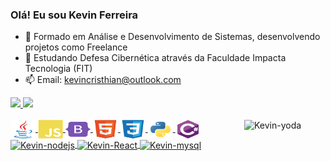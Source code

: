 ### Olá! Eu sou Kevin Ferreira



- 🔭 Formado em Análise e Desenvolvimento de Sistemas, desenvolvendo projetos como Freelance
- 🌱 Estudando Defesa Cibernética através da Faculdade Impacta Tecnologia (FIT) 
- 📫 Email: kevincristhian@outlook.com
 <div>
  <a href="https://github.com/KevinDevelopment">
  <img height="180em" src="https://github-readme-stats.vercel.app/api?username=KevinDevelopment&show_icons=true&theme=dracula&include_all_commits=true&count_private=true"/>
  <img height="180em" src="https://github-readme-stats.vercel.app/api/top-langs/?username=KevinDevelopment&layout=compact&langs_count=7&theme=dracula"/>
   
</div>
 
 <div style="display: inline_block"><br>
  
  <img align="center" alt="Kevin-java" height="30" width="40" src="https://raw.githubusercontent.com/devicons/devicon/master/icons/java/java-original.svg"> 
  <img align="center" alt="Kevin-Javascript" height="30" width="40" src="https://raw.githubusercontent.com/devicons/devicon/master/icons/javascript/javascript-plain.svg"> 
  <img align="center" alt="Kevin-bootstrap" height="30" width="40" src="https://raw.githubusercontent.com/devicons/devicon/master/icons/bootstrap/bootstrap-plain.svg">
  <img align="center" alt="Kevin-HTML" height="30" width="40" src="https://raw.githubusercontent.com/devicons/devicon/master/icons/html5/html5-original.svg">
  <img align="center" alt="Kevin-CSS" height="30" width="40" src="https://raw.githubusercontent.com/devicons/devicon/master/icons/css3/css3-original.svg">
  <img align="center" alt="Kevin-Python" height="30" width="40" src="https://raw.githubusercontent.com/devicons/devicon/master/icons/python/python-original.svg">
  <img align="center" alt="Kevin-Csharp" height="30" width="40" src="https://raw.githubusercontent.com/devicons/devicon/master/icons/csharp/csharp-original.svg">
  <img align="right" alt="Kevin-yoda" height="100" width="130" src="https://media.giphy.com/media/d8FUrTFcEZrwYRsxIl/giphy.gif">
  
 <img align="center" alt="Kevin-nodejs" height="30" width="40" src="https://cdn.jsdelivr.net/gh/devicons/devicon/icons/nodejs/nodejs-original.svg" />
  
 <img align="center" alt="Kevin-React" height="30" width="40" src="https://cdn.jsdelivr.net/gh/devicons/devicon/icons/react/react-original.svg" />
 
 <img align="center" alt="Kevin-mysql" height="40" width="60" src="https://cdn.jsdelivr.net/gh/devicons/devicon/icons/mysql/mysql-original-wordmark.svg" />
                   
          
 
</div>
 
 
 ##
 
 <div> 
 
  
  
 
  
 
</div>

